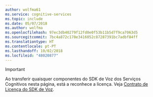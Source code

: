 ```yaml
---
author: wolfma61
ms.service: cognitive-services
ms.topic: include
ms.date: 05/07/2018
ms.author: wolfma
ms.openlocfilehash: 97ec3db40279f12fd0e0f53b11b5d7f9ca7063d5
ms.sourcegitcommit: 7bc4a872c170e3416052c87287391bc7adbf84ff
ms.translationtype: HT
ms.contentlocale: pt-PT
ms.lasthandoff: 10/02/2018
ms.locfileid: "48020877"
---
```

> [!IMPORTANT]
> Ao transferir quaisquer componentes do SDK de Voz dos Serviços Cognitivos nesta página, está a reconhece a licença. Veja [Contrato de Licença do SDK de Voz](https://aka.ms/csspeech/license201809).
